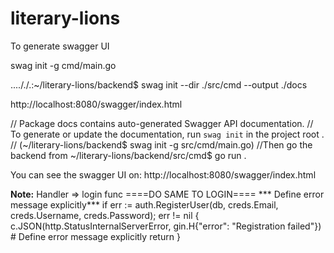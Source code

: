 # literary-lions

To generate swagger UI
<!-- swag init --dir /home/femsworld/literary-lions/backend/src --output /home/femsworld/literary-lions/backend/src/docs -->
swag init -g cmd/main.go

...././.:~/literary-lions/backend$ swag init --dir ./src/cmd --output ./docs

http://localhost:8080/swagger/index.html



// Package docs contains auto-generated Swagger API documentation.
// To generate or update the documentation, run `swag init` in the project root .
// (~/literary-lions/backend$ swag init -g src/cmd/main.go)
//Then go the backend from ~/literary-lions/backend/src/cmd$ go run .

You can see the swagger UI on: http://localhost:8080/swagger/index.html


**Note:**
Handler => login func ====DO SAME TO LOGIN====  *** Define error message explicitly***
if err := auth.RegisterUser(db, creds.Email, creds.Username, creds.Password); err != nil {
		c.JSON(http.StatusInternalServerError, gin.H{"error": "Registration failed"})           # Define error message explicitly
		return
	}

